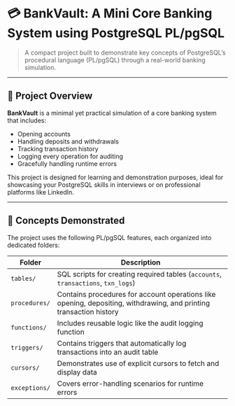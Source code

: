# 💳 BankVault: A Mini Core Banking System using PostgreSQL PL/pgSQL

> A compact project built to demonstrate key concepts of PostgreSQL’s procedural language (PL/pgSQL) through a real-world banking simulation.

---

## 📘 Project Overview

**BankVault** is a minimal yet practical simulation of a core banking system that includes:
- Opening accounts
- Handling deposits and withdrawals
- Tracking transaction history
- Logging every operation for auditing
- Gracefully handling runtime errors

This project is designed for learning and demonstration purposes, ideal for showcasing your PostgreSQL skills in interviews or on professional platforms like LinkedIn.

---

## 🧩 Concepts Demonstrated

The project uses the following PL/pgSQL features, each organized into dedicated folders:

| Folder        | Description |
|---------------|-------------|
| `tables/`      | SQL scripts for creating required tables (`accounts`, `transactions`, `txn_logs`) |
| `procedures/`  | Contains procedures for account operations like opening, depositing, withdrawing, and printing transaction history |
| `functions/`   | Includes reusable logic like the audit logging function |
| `triggers/`    | Contains triggers that automatically log transactions into an audit table |
| `cursors/`     | Demonstrates use of explicit cursors to fetch and display data |
| `exceptions/`  | Covers error-handling scenarios for runtime errors |
